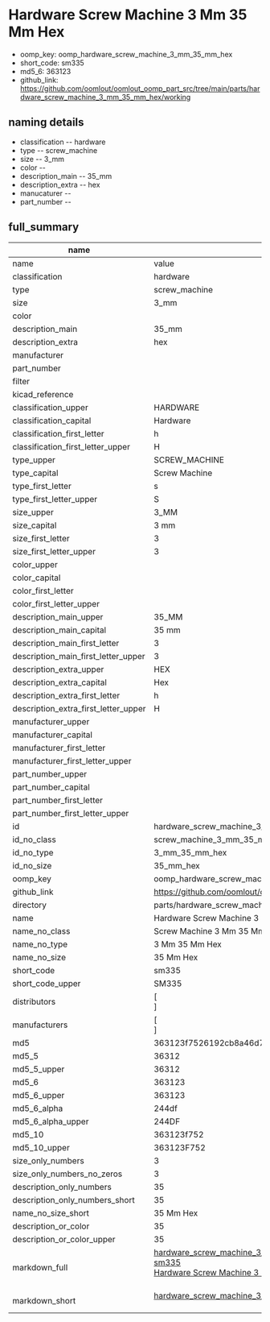 # Hardware Screw Machine 3 Mm 35 Mm Hex

  
* oomp_key: oomp_hardware_screw_machine_3_mm_35_mm_hex 
* short_code: sm335
* md5_6: 363123  
* github_link: https://github.com/oomlout/oomlout_oomp_part_src/tree/main/parts/hardware_screw_machine_3_mm_35_mm_hex/working  
## naming details
* classification -- hardware
* type -- screw_machine
* size -- 3_mm
* color -- 
* description_main -- 35_mm
* description_extra -- hex
* manucaturer -- 
* part_number -- 





## full_summary
| name | value | 
| --- | --- | 
| name | value | 
| classification | hardware | 
| type | screw_machine | 
| size | 3_mm | 
| color |  | 
| description_main | 35_mm | 
| description_extra | hex | 
| manufacturer |  | 
| part_number |  | 
| filter |  | 
| kicad_reference |  | 
| classification_upper | HARDWARE | 
| classification_capital | Hardware | 
| classification_first_letter | h | 
| classification_first_letter_upper | H | 
| type_upper | SCREW_MACHINE | 
| type_capital | Screw Machine | 
| type_first_letter | s | 
| type_first_letter_upper | S | 
| size_upper | 3_MM | 
| size_capital | 3 mm | 
| size_first_letter | 3 | 
| size_first_letter_upper | 3 | 
| color_upper |  | 
| color_capital |  | 
| color_first_letter |  | 
| color_first_letter_upper |  | 
| description_main_upper | 35_MM | 
| description_main_capital | 35 mm | 
| description_main_first_letter | 3 | 
| description_main_first_letter_upper | 3 | 
| description_extra_upper | HEX | 
| description_extra_capital | Hex | 
| description_extra_first_letter | h | 
| description_extra_first_letter_upper | H | 
| manufacturer_upper |  | 
| manufacturer_capital |  | 
| manufacturer_first_letter |  | 
| manufacturer_first_letter_upper |  | 
| part_number_upper |  | 
| part_number_capital |  | 
| part_number_first_letter |  | 
| part_number_first_letter_upper |  | 
| id | hardware_screw_machine_3_mm_35_mm_hex | 
| id_no_class | screw_machine_3_mm_35_mm_hex | 
| id_no_type | 3_mm_35_mm_hex | 
| id_no_size | 35_mm_hex | 
| oomp_key | oomp_hardware_screw_machine_3_mm_35_mm_hex | 
| github_link | https://github.com/oomlout/oomlout_oomp_part_src/tree/main/parts/hardware_screw_machine_3_mm_35_mm_hex/working | 
| directory | parts/hardware_screw_machine_3_mm_35_mm_hex | 
| name | Hardware Screw Machine 3 Mm 35 Mm Hex | 
| name_no_class | Screw Machine 3 Mm 35 Mm Hex | 
| name_no_type | 3 Mm 35 Mm Hex | 
| name_no_size | 35 Mm Hex | 
| short_code | sm335 | 
| short_code_upper | SM335 | 
| distributors | [<br>] | 
| manufacturers | [<br>] | 
| md5 | 363123f7526192cb8a46d7fd49103634 | 
| md5_5 | 36312 | 
| md5_5_upper | 36312 | 
| md5_6 | 363123 | 
| md5_6_upper | 363123 | 
| md5_6_alpha | 244df | 
| md5_6_alpha_upper | 244DF | 
| md5_10 | 363123f752 | 
| md5_10_upper | 363123F752 | 
| size_only_numbers | 3 | 
| size_only_numbers_no_zeros | 3 | 
| description_only_numbers | 35 | 
| description_only_numbers_short | 35 | 
| name_no_size_short | 35 Mm Hex | 
| description_or_color | 35 | 
| description_or_color_upper | 35 | 
| markdown_full | [hardware_screw_machine_3_mm_35_mm_hex](https://github.com/oomlout/oomlout_oomp_part_src/tree/main/parts/hardware_screw_machine_3_mm_35_mm_hex/working)<br>[sm335](https://github.com/oomlout/oomlout_oomp_part_src/tree/main/parts/hardware_screw_machine_3_mm_35_mm_hex/working)<br>[Hardware Screw Machine 3 Mm 35 Mm Hex](https://github.com/oomlout/oomlout_oomp_part_src/tree/main/parts/hardware_screw_machine_3_mm_35_mm_hex/working)<br><br> | 
| markdown_short | [hardware_screw_machine_3_mm_35_mm_hex](https://github.com/oomlout/oomlout_oomp_part_src/tree/main/parts/hardware_screw_machine_3_mm_35_mm_hex/working)<br><br> | 
